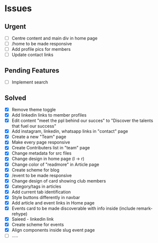 # Issues

## Urgent
- [ ] Centre content and main div in home page
- [ ] /home to be made responsive
- [ ] Add profile pics for members
- [ ] Update contact links

## Pending Features
- [ ] Implement search

## Solved
- [X] Remove theme toggle
- [X] Add linkedin links to member profiles
- [X] Edit content "meet the ppl behind our succes" to "Discover the talents that fuel our success"
- [X] Add instagram, linkedin, whatsapp links in "contact" page
- [X] Create a new "Team" page
- [X] Make every page responsive
- [X] Create Contributers list in "team" page
- [X] Change metadata for src files
- [X] Change design in home page (l -> r)
- [X] Change color of "readmore" in Article page
- [X] Create scheme for blog
- [X] /event to be made responsive
- [X] Change design of card showing club members
- [X] Category/tags in articles
- [X] Add current tab identification
- [X] Style buttons differently in navbar
- [X] Add article and event links in Home page
- [X] Events card to be made discoverable with info inside (include remark-rehype)
- [X] Saieed - linkedin link 
- [X] Create scheme for events
- [X] Align components inside slug event page
- [ ] .....
